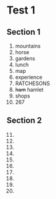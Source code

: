 # Test 1

## Section 1

1. mountains
2. horse
3. gardens
4. lunch
5. map
6. experience
7. RATCHESONS
8. ~~ham~~ hamlet
9. shops
10. 267

## Section 2

11.
12.
13.
14.
15.
16.
17.
18.
19.
20.
